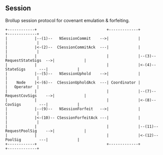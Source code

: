 ## Session
Brollup session protocol for covenant emulation & forfeiting.

    +------------+                               +-------------+                               +-------------+ 
    |            |--(1)--   NSessionCommit    -->|             |                               |             |
    |            |<-(2)--  CSessionCommitAck  ---|             |                               |             |
    |            |                               |             |--(3)--   RequestStateSigs  -->|             |
    |            |                               |             |<-(4)--      StateSigs      ---|             | 
    |            |--(5)--   NSessionUphold    -->|             |                               |             |
    |    Node    |<-(6)--  CSessionUpholdAck  ---| Coordinator |                               |   Operator  |
    |            |                               |             |--(7)--   RequestCovSigs    -->|             |
    |            |                               |             |<-(8)--      CovSigs        ---|             | 
    |            |--(9)--   NSessionForfeit   -->|             |                               |             |
    |            |<-(10)-- CSessionForfeitAck ---|             |                               |             |
    |            |                               |             |--(11)--  RequestPoolSig    -->|             |
    |            |                               |             |<-(12)--     PoolSig        ---|             | 
    +------------+                               +-------------+                               +-------------+ 